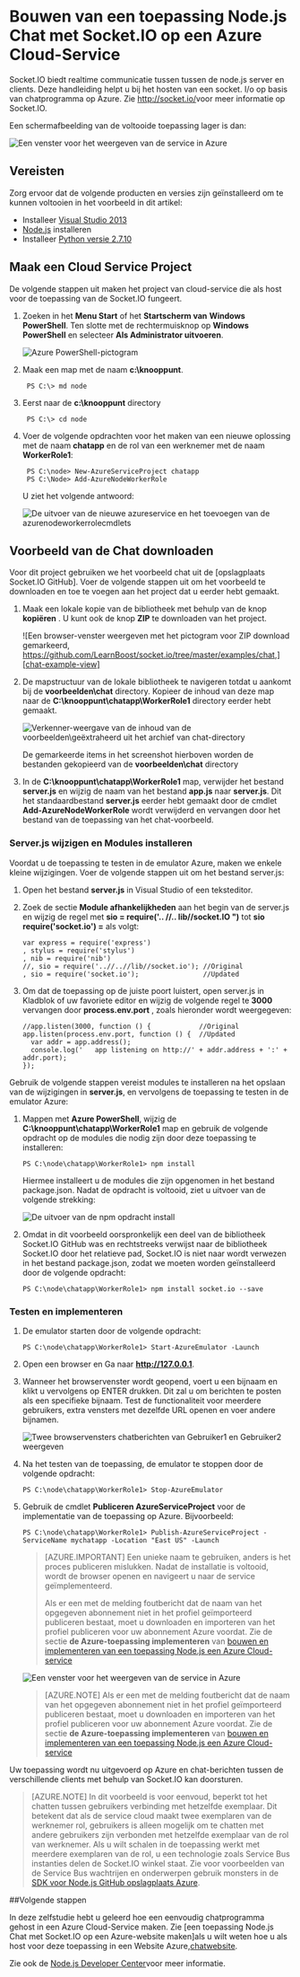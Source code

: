 <properties 
    pageTitle="Node.js-toepassing met behulp van Socket.io | Microsoft Azure" 
    description="Informatie over het gebruik van socket.io in een node.js-toepassing die wordt gehost op Azure." 
    services="cloud-services" 
    documentationCenter="nodejs" 
    authors="rmcmurray" 
    manager="wpickett" 
    editor=""/>

<tags 
    ms.service="cloud-services" 
    ms.workload="tbd" 
    ms.tgt_pltfrm="na" 
    ms.devlang="nodejs" 
    ms.topic="article" 
    ms.date="08/11/2016" 
    ms.author="robmcm"/>

# <a name="build-a-nodejs-chat-application-with-socketio-on-an-azure-cloud-service"></a>Bouwen van een toepassing Node.js Chat met Socket.IO op een Azure Cloud-Service

Socket.IO biedt realtime communicatie tussen tussen de node.js server en clients. Deze handleiding helpt u bij het hosten van een socket. I/o op basis van chatprogramma op Azure. Zie <http://socket.io/>voor meer informatie op Socket.IO.

Een schermafbeelding van de voltooide toepassing lager is dan:

![Een venster voor het weergeven van de service in Azure][completed-app]  

## <a name="prerequisites"></a>Vereisten

Zorg ervoor dat de volgende producten en versies zijn geïnstalleerd om te kunnen voltooien in het voorbeeld in dit artikel:

* Installeer [Visual Studio 2013](https://www.visualstudio.com/en-us/downloads/download-visual-studio-vs.aspx)
* [Node.js](https://nodejs.org/download/) installeren
* Installeer [Python versie 2.7.10](https://www.python.org/)

## <a name="create-a-cloud-service-project"></a>Maak een Cloud Service Project

De volgende stappen uit maken het project van cloud-service die als host voor de toepassing van de Socket.IO fungeert.

1. Zoeken in het **Menu Start** of het **Startscherm van** **Windows PowerShell**. Ten slotte met de rechtermuisknop op **Windows PowerShell** en selecteer **Als Administrator uitvoeren**.

    ![Azure PowerShell-pictogram][powershell-menu]

2. Maak een map met de naam **c:\\knooppunt**. 
 
        PS C:\> md node

3. Eerst naar de **c:\\knooppunt** directory
 
        PS C:\> cd node

4. Voer de volgende opdrachten voor het maken van een nieuwe oplossing met de naam **chatapp** en de rol van een werknemer met de naam **WorkerRole1**:

        PS C:\node> New-AzureServiceProject chatapp
        PS C:\Node> Add-AzureNodeWorkerRole

    U ziet het volgende antwoord:

    ![De uitvoer van de nieuwe azureservice en het toevoegen van de azurenodeworkerrolecmdlets](./media/cloud-services-nodejs-chat-app-socketio/socketio-1.png)

## <a name="download-the-chat-example"></a>Voorbeeld van de Chat downloaden

Voor dit project gebruiken we het voorbeeld chat uit de [opslagplaats Socket.IO GitHub]. Voer de volgende stappen uit om het voorbeeld te downloaden en toe te voegen aan het project dat u eerder hebt gemaakt.

1.  Maak een lokale kopie van de bibliotheek met behulp van de knop **kopiëren** . U kunt ook de knop **ZIP** te downloaden van het project.

    ![Een browser-venster weergeven met het pictogram voor ZIP download gemarkeerd, https://github.com/LearnBoost/socket.io/tree/master/examples/chat,][chat-example-view]

3.  De mapstructuur van de lokale bibliotheek te navigeren totdat u aankomt bij de **voorbeelden\\chat** directory. Kopieer de inhoud van deze map naar de **C:\\knooppunt\\chatapp\\WorkerRole1** directory eerder hebt gemaakt.

    ![Verkenner-weergave van de inhoud van de voorbeelden\\geëxtraheerd uit het archief van chat-directory][chat-contents]

    De gemarkeerde items in het screenshot hierboven worden de bestanden gekopieerd van de **voorbeelden\\chat** directory

4.  In de **C:\\knooppunt\\chatapp\\WorkerRole1** map, verwijder het bestand **server.js** en wijzig de naam van het bestand **app.js** naar **server.js**. Dit het standaardbestand **server.js** eerder hebt gemaakt door de cmdlet **Add-AzureNodeWorkerRole** wordt verwijderd en vervangen door het bestand van de toepassing van het chat-voorbeeld.

### <a name="modify-serverjs-and-install-modules"></a>Server.js wijzigen en Modules installeren

Voordat u de toepassing te testen in de emulator Azure, maken we enkele kleine wijzigingen. Voer de volgende stappen uit om het bestand server.js:

1.  Open het bestand **server.js** in Visual Studio of een teksteditor.

2.  Zoek de sectie **Module afhankelijkheden** aan het begin van de server.js en wijzig de regel met **sio = require('.. //.. lib//socket.IO ")** tot **sio require('socket.io') =** als volgt:

        var express = require('express')
        , stylus = require('stylus')
        , nib = require('nib')
        //, sio = require('..//..//lib//socket.io'); //Original
        , sio = require('socket.io');                //Updated

3.  Om dat de toepassing op de juiste poort luistert, open server.js in Kladblok of uw favoriete editor en wijzig de volgende regel te **3000** vervangen door **process.env.port** , zoals hieronder wordt weergegeven:

        //app.listen(3000, function () {            //Original
        app.listen(process.env.port, function () {  //Updated
          var addr = app.address();
          console.log('   app listening on http://' + addr.address + ':' + addr.port);
        });

Gebruik de volgende stappen vereist modules te installeren na het opslaan van de wijzigingen in **server.js**, en vervolgens de toepassing te testen in de emulator Azure:

1.  Mappen met **Azure PowerShell**, wijzig de **C:\\knooppunt\\chatapp\\WorkerRole1** map en gebruik de volgende opdracht op de modules die nodig zijn door deze toepassing te installeren:

        PS C:\node\chatapp\WorkerRole1> npm install

    Hiermee installeert u de modules die zijn opgenomen in het bestand package.json. Nadat de opdracht is voltooid, ziet u uitvoer van de volgende strekking:

    ![De uitvoer van de npm opdracht install][The-output-of-the-npm-install-command]

4.  Omdat in dit voorbeeld oorspronkelijk een deel van de bibliotheek Socket.IO GitHub was en rechtstreeks verwijst naar de bibliotheek Socket.IO door het relatieve pad, Socket.IO is niet naar wordt verwezen in het bestand package.json, zodat we moeten worden geïnstalleerd door de volgende opdracht:

        PS C:\node\chatapp\WorkerRole1> npm install socket.io --save

### <a name="test-and-deploy"></a>Testen en implementeren

1.  De emulator starten door de volgende opdracht:

        PS C:\node\chatapp\WorkerRole1> Start-AzureEmulator -Launch

2.  Open een browser en Ga naar **http://127.0.0.1**.

3.  Wanneer het browservenster wordt geopend, voert u een bijnaam en klikt u vervolgens op ENTER drukken.
    Dit zal u om berichten te posten als een specifieke bijnaam. Test de functionaliteit voor meerdere gebruikers, extra vensters met dezelfde URL openen en voer andere bijnamen.

    ![Twee browservensters chatberichten van Gebruiker1 en Gebruiker2 weergeven](./media/cloud-services-nodejs-chat-app-socketio/socketio-8.png)

3.  Na het testen van de toepassing, de emulator te stoppen door de volgende opdracht:

        PS C:\node\chatapp\WorkerRole1> Stop-AzureEmulator

4.  Gebruik de cmdlet **Publiceren AzureServiceProject** voor de implementatie van de toepassing op Azure. Bijvoorbeeld:

        PS C:\node\chatapp\WorkerRole1> Publish-AzureServiceProject -ServiceName mychatapp -Location "East US" -Launch

    > [AZURE.IMPORTANT] Een unieke naam te gebruiken, anders is het proces publiceren mislukken. Nadat de installatie is voltooid, wordt de browser openen en navigeert u naar de service geïmplementeerd.
    > 
    > Als er een met de melding foutbericht dat de naam van het opgegeven abonnement niet in het profiel geïmporteerd publiceren bestaat, moet u downloaden en importeren van het profiel publiceren voor uw abonnement Azure voordat. Zie de sectie **de Azure-toepassing implementeren** van [bouwen en implementeren van een toepassing Node.js een Azure Cloud-service](https://azure.microsoft.com/develop/nodejs/tutorials/getting-started/)

    ![Een venster voor het weergeven van de service in Azure][completed-app]

    > [AZURE.NOTE] Als er een met de melding foutbericht dat de naam van het opgegeven abonnement niet in het profiel geïmporteerd publiceren bestaat, moet u downloaden en importeren van het profiel publiceren voor uw abonnement Azure voordat. Zie de sectie **de Azure-toepassing implementeren** van [bouwen en implementeren van een toepassing Node.js een Azure Cloud-service](https://azure.microsoft.com/develop/nodejs/tutorials/getting-started/)

Uw toepassing wordt nu uitgevoerd op Azure en chat-berichten tussen de verschillende clients met behulp van Socket.IO kan doorsturen.

> [AZURE.NOTE] In dit voorbeeld is voor eenvoud, beperkt tot het chatten tussen gebruikers verbinding met hetzelfde exemplaar. Dit betekent dat als de service cloud maakt twee exemplaren van de werknemer rol, gebruikers is alleen mogelijk om te chatten met andere gebruikers zijn verbonden met hetzelfde exemplaar van de rol van werknemer. Als u wilt schalen in de toepassing werkt met meerdere exemplaren van de rol, u een technologie zoals Service Bus instanties delen de Socket.IO winkel staat. Zie voor voorbeelden van de Service Bus wachtrijen en onderwerpen gebruik monsters in de [SDK voor Node.js GitHub opslagplaats Azure](https://github.com/WindowsAzure/azure-sdk-for-node).

##<a name="next-steps"></a>Volgende stappen

In deze zelfstudie hebt u geleerd hoe een eenvoudig chatprogramma gehost in een Azure Cloud-Service maken. Zie [een toepassing Node.js Chat met Socket.IO op een Azure-website maken]als u wilt weten hoe u als host voor deze toepassing in een Website Azure,[chatwebsite].

Zie ook de [Node.js Developer Center](/develop/nodejs/)voor meer informatie.

  [chatwebsite]: /develop/nodejs/tutorials/website-using-socketio/

  [Azure SLA]: http://www.windowsazure.com/support/sla/
  [Azure SDK for Node.js GitHub repository]: https://github.com/WindowsAzure/azure-sdk-for-node
  [completed-app]: ./media/cloud-services-nodejs-chat-app-socketio/socketio-10.png
  [Azure SDK for Node.js]: https://www.windowsazure.com/develop/nodejs/
  [Node.js Web Application]: https://www.windowsazure.com/develop/nodejs/tutorials/getting-started/
  [Socket.IO GitHub opslagplaats]: https://github.com/LearnBoost/socket.io/tree/0.9.14
  [Azure Considerations]: #windowsazureconsiderations
  [Hosting the Chat Example in a Worker Role]: #hostingthechatexampleinawebrole
  [Summary and Next Steps]: #summary
  [powershell-menu]: ./media/cloud-services-nodejs-chat-app-socketio/azure-powershell-start.png

  [chat example]: https://github.com/LearnBoost/socket.io/tree/master/examples/chat
  [chat-example-view]: ./media/cloud-services-nodejs-chat-app-socketio/socketio-22.png
  
  
  [chat-contents]: ./media/cloud-services-nodejs-chat-app-socketio/socketio-5.png
  [The-output-of-the-npm-install-command]: ./media/cloud-services-nodejs-chat-app-socketio/socketio-7.png
  [The output of the Publish-AzureService command]: ./media/cloud-services-nodejs-chat-app-socketio/socketio-9.png
  
 
